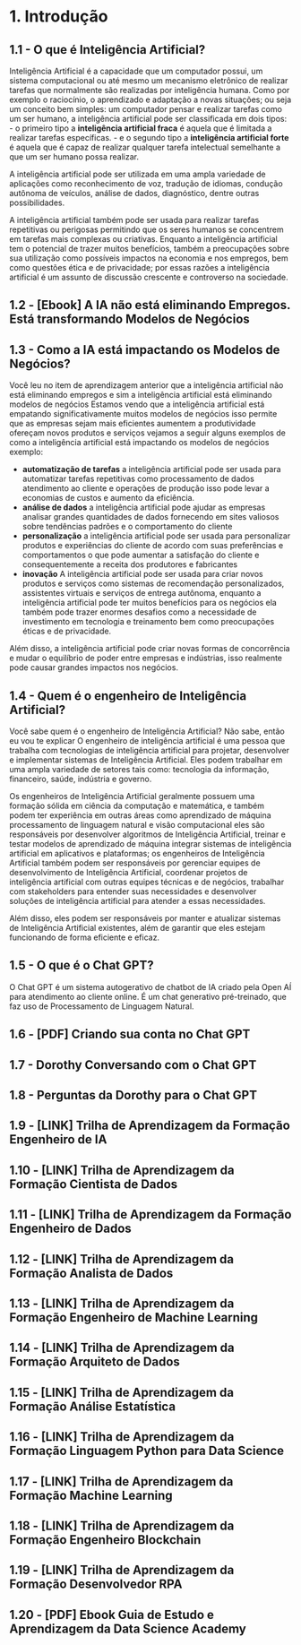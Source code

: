 # 1. Introdução

## 1.1 - O que é Inteligência Artificial?

Inteligência Artificial é a capacidade que um computador possui, um sistema computacional ou até mesmo um mecanismo eletrônico de realizar tarefas que normalmente são realizadas por inteligência humana.
Como por exemplo o raciocínio, o aprendizado e adaptação a novas situações; ou seja um conceito bem simples: um computador pensar e realizar tarefas como um ser humano, a inteligência artificial pode ser classificada em dois tipos:
    - o primeiro tipo a **inteligência artificial fraca** é aquela que é limitada a realizar tarefas específicas.
    - e o segundo tipo a **inteligência artificial forte** é aquela que é capaz de realizar qualquer tarefa intelectual semelhante a que um ser humano possa realizar.

A inteligência artificial pode ser utilizada em uma ampla variedade de aplicações como reconhecimento de voz, tradução de idiomas, condução autônoma de veículos, análise de dados, diagnóstico, dentre outras possibilidades.

A inteligência artificial também pode ser usada para realizar tarefas repetitivas ou perigosas permitindo que os seres humanos se concentrem em tarefas mais complexas ou criativas.
Enquanto a inteligência artificial tem o potencial de trazer muitos benefícios, também a preocupações sobre sua utilização como possíveis impactos na economia e nos empregos, bem como questões ética e de privacidade; por essas razões a inteligência artificial é um assunto de discussão crescente e controverso na sociedade.

## 1.2 - [Ebook] A IA não está eliminando Empregos. Está transformando Modelos de Negócios

## 1.3 - Como a IA está impactando os Modelos de Negócios?

Você leu no item de aprendizagem anterior que a inteligência artificial não está eliminando empregos e sim a inteligência artificial está eliminando modelos de negócios Estamos vendo que a inteligência artificial está empatando significativamente muitos modelos de negócios isso permite que as empresas sejam mais eficientes aumentem a produtividade ofereçam novos produtos e serviços vejamos a seguir alguns exemplos de como a inteligência artificial está impactando os modelos de negócios exemplo:

- **automatização de tarefas** a inteligência artificial pode ser usada para automatizar tarefas repetitivas como processamento de dados atendimento ao cliente e operações de produção isso pode levar a economias de custos e aumento da eficiência.
- **análise de dados** a inteligência artificial pode ajudar as empresas analisar grandes quantidades de dados fornecendo em sites valiosos sobre tendências padrões e o comportamento do cliente
- **personalização** a inteligência artificial pode ser usada para personalizar produtos e experiências do cliente de acordo com suas preferências e comportamentos o que pode aumentar a satisfação do cliente e consequentemente a receita dos produtores e fabricantes
- **inovação**  A inteligência artificial pode ser usada para criar novos produtos e serviços como sistemas de recomendação personalizados, assistentes virtuais e serviços de entrega autônoma, enquanto a inteligência artificial pode ter muitos benefícios para os negócios ela também pode trazer enormes desafios como a necessidade de investimento em tecnologia e treinamento bem como preocupações éticas e de privacidade.

Além disso, a inteligência artificial pode criar novas formas de concorrência e mudar o equilíbrio de poder entre empresas e indústrias, isso realmente pode causar grandes impactos nos negócios.

## 1.4 - Quem é o engenheiro de Inteligência Artificial?

Você sabe quem é o engenheiro de Inteligência Artificial?  Não sabe, então eu vou te explicar
O engenheiro de inteligência artificial é uma pessoa que trabalha com tecnologias de inteligência artificial para projetar, desenvolver e implementar sistemas de Inteligência Artificial. Eles podem trabalhar em uma ampla variedade de setores tais como: tecnologia da informação, financeiro, saúde, indústria e governo.

Os engenheiros de Inteligência Artificial geralmente possuem uma formação sólida em ciência da computação
e matemática, e também podem ter experiência em outras áreas como aprendizado de máquina processamento de linguagem natural e visão computacional eles são responsáveis por desenvolver
algoritmos de Inteligência Artificial, treinar e testar modelos de aprendizado de máquina integrar sistemas de
inteligência artificial em aplicativos e plataformas; os engenheiros de Inteligência Artificial também podem ser responsáveis por gerenciar equipes de desenvolvimento de Inteligência Artificial, coordenar projetos de inteligência artificial com outras equipes técnicas e de negócios, trabalhar com stakeholders para entender suas necessidades e desenvolver soluções de inteligência artificial para atender a essas necessidades.

Além disso, eles podem ser responsáveis por manter e atualizar sistemas de Inteligência Artificial existentes, além de garantir que eles estejam funcionando de forma eficiente e eficaz.

## 1.5 - O que é o Chat GPT?

O Chat GPT é um sistema autogerativo de chatbot de IA criado pela Open AÍ para atendimento ao cliente online. É um chat generativo pré-treinado, que faz uso de Processamento de Linguagem Natural.

## 1.6 - [PDF] Criando sua conta no Chat GPT

## 1.7 - Dorothy Conversando com o Chat GPT

## 1.8 - Perguntas da Dorothy para o Chat GPT

## 1.9 - [LINK] Trilha de Aprendizagem da Formação Engenheiro de IA

## 1.10 - [LINK] Trilha de Aprendizagem da Formação Cientista de Dados

## 1.11 - [LINK] Trilha de Aprendizagem da Formação Engenheiro de Dados

## 1.12 - [LINK] Trilha de Aprendizagem da Formação Analista de Dados

## 1.13 - [LINK] Trilha de Aprendizagem da Formação Engenheiro de Machine Learning

## 1.14 - [LINK] Trilha de Aprendizagem da Formação Arquiteto de Dados

## 1.15 - [LINK] Trilha de Aprendizagem da Formação Análise Estatística

## 1.16 - [LINK] Trilha de Aprendizagem da Formação Linguagem Python para Data Science

## 1.17 - [LINK] Trilha de Aprendizagem da Formação Machine Learning

## 1.18 - [LINK] Trilha de Aprendizagem da Formação Engenheiro Blockchain

## 1.19 - [LINK] Trilha de Aprendizagem da Formação Desenvolvedor RPA

## 1.20 - [PDF] Ebook Guia de Estudo e Aprendizagem da Data Science Academy
